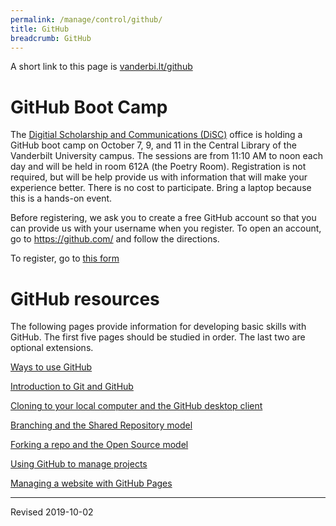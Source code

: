 ```yaml
---
permalink: /manage/control/github/
title: GitHub
breadcrumb: GitHub
---
```


A short link to this page is [vanderbi.lt/github](http://vanderbi.lt/github)

# GitHub Boot Camp

The [Digitial Scholarship and Communications (DiSC)](https://www.library.vanderbilt.edu/scholarly/) office is holding a GitHub boot camp on October 7, 9, and 11 in the Central Library of the Vanderbilt University campus.  The sessions are from 11:10 AM to noon each day and will be held in room 612A (the Poetry Room).  Registration is not required, but will be help provide us with information that will make your experience better.  There is no cost to participate. Bring a laptop because this is a hands-on event.  

Before registering, we ask you to create a free GitHub account so that you can provide us with your username when you register.  To open an account, go to <https://github.com/> and follow the directions.

To register, go to [this form](https://forms.gle/q6pRAguF4EW3H3bV8)

# GitHub resources

The following pages provide information for developing basic skills with GitHub.  The first five pages should be studied in order.  The last two are optional extensions.

[Ways to use GitHub](ways/)

[Introduction to Git and GitHub](intro/)

[Cloning to your local computer and the GitHub desktop client](clone/)

[Branching and the Shared Repository model](branch/)

[Forking a repo and the Open Source model](fork/)

[Using GitHub to manage projects](projects/)

[Managing a website with GitHub Pages](pages/)

----
Revised 2019-10-02
